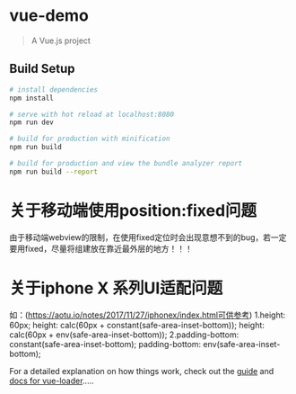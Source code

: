 # vue-demo

> A Vue.js project

## Build Setup

``` bash
# install dependencies
npm install

# serve with hot reload at localhost:8080
npm run dev

# build for production with minification
npm run build

# build for production and view the bundle analyzer report
npm run build --report
```

# 关于移动端使用position:fixed问题
由于移动端webview的限制，在使用fixed定位时会出现意想不到的bug，若一定要用fixed，尽量将组建放在靠近最外层的地方！！！
# 关于iphone X 系列UI适配问题
如：(https://aotu.io/notes/2017/11/27/iphonex/index.html可供参考)
1.height: 60px;
  height: calc(60px + constant(safe-area-inset-bottom));
  height: calc(60px + env(safe-area-inset-bottom));
2.padding-bottom: constant(safe-area-inset-bottom);
  padding-bottom: env(safe-area-inset-bottom);

For a detailed explanation on how things work, check out the [guide](http://vuejs-templates.github.io/webpack/) and [docs for vue-loader](http://vuejs.github.io/vue-loader).....
